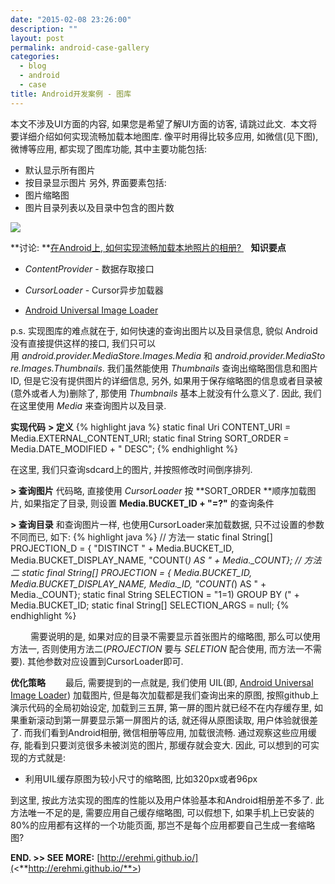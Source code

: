 ```yaml
---
date: "2015-02-08 23:26:00"
description: ""
layout: post
permalink: android-case-gallery
categories:
  - blog
  - android
  - case
title: Android开发案例 - 图库
---
```


本文不涉及UI方面的内容, 如果您是希望了解UI方面的访客, 请跳过此文. 
本文将要详细介绍如何实现流畅加载本地图库. 像平时用得比较多应用, 如微信(见下图),
微博等应用, 都实现了图库功能, 其中主要功能包括:
-   默认显示所有图片
-   按目录显示图片
另外, 界面要素包括:
-   图片缩略图
-   图片目录列表以及目录中包含的图片数

![](<http://erehmi.github.io/assets/image/wechat-gallery.png>)

**讨论: **[在Android上,
如何实现流畅加载本地照片的相册? ](<http://segmentfault.com/q/1010000002542272/a-1020000002543547>)
 
**知识要点**

-   *ContentProvider* - 数据存取接口

-   *CursorLoader* - Cursor异步加载器

-   [Android Universal Image Loader](<https://github.com/nostra13/Android-Universal-Image-Loader>)

p.s. 实现图库的难点就在于, 如何快速的查询出图片以及目录信息, 貌似 Android
没有直接提供这样的接口,
我们只可以用 *android.provider.MediaStore.Images.Media* 和 *android.provider.MediaStore.Images.Thumbnails*.
我们虽然能使用 *Thumbnails* 查询出缩略图信息和图片ID,
但是它没有提供图片的详细信息, 另外,
如果用于保存缩略图的信息或者目录被(意外或者人为)删除了,
那使用 *Thumbnails* 基本上就没有什么意义了. 因此,
我们在这里使用 *Media* 来查询图片以及目录. 


**实现代码**
**\> 定义**
{% highlight java %}
static final Uri CONTENT_URI = Media.EXTERNAL_CONTENT_URI;
static final String SORT_ORDER = Media.DATE_MODIFIED + " DESC";
{% endhighlight %}

在这里, 我们只查询sdcard上的图片, 并按照修改时间倒序排列.

**\> 查询图片**
代码略, 直接使用 *CursorLoader* 按 **SORT\_ORDER **顺序加载图片,
如果指定了目录, 则设置 **Media.BUCKET\_ID + "=?"** 的查询条件

**\> 查询目录**
和查询图片一样, 也使用CursorLoader来加载数据, 只不过设置的参数不同而已,
如下:
{% highlight java %}
// 方法一
static final String[] PROJECTION_D = {
                            "DISTINCT " + Media.BUCKET_ID, 
                            Media.BUCKET_DISPLAY_NAME,
                            "COUNT(*) AS " + Media._COUNT};
// 方法二
static final String[] PROJECTION = {
                            Media.BUCKET_ID,
                            Media.BUCKET_DISPLAY_NAME,
                            Media._ID,
                            "COUNT(*) AS " + Media._COUNT};
static final String SELECTION = "1=1) GROUP BY (" + Media.BUCKET_ID;
static final String[] SELECTION_ARGS = null;
{% endhighlight %}

 　　需要说明的是, 如果对应的目录不需要显示首张图片的缩略图, 那么可以使用方法一,
否则使用方法二(*PROJECTION* 要与 *SELETION* 配合使用, 而方法一不需要).
其他参数对应设置到CursorLoader即可.


**优化策略**
　　最后, 需要提到的一点就是, 我们使用 UIL(即, [Android Universal Image
Loader](<https://github.com/nostra13/Android-Universal-Image-Loader>)) 加载图片,
但是每次加载都是我们查询出来的原图, 按照github上演示代码的全局初始设定,
加载到三五屏, 第一屏的图片就已经不在内存缓存里,
如果重新滚动到第一屏要显示第一屏图片的话, 就还得从原图读取, 用户体验就很差了.
而我们看到Android相册, 微信相册等应用, 加载很流畅. 通过观察这些应用缓存,
能看到只要浏览很多未被浏览的图片, 那缓存就会变大. 因此,
可以想到的可实现的方式就是:

-   利用UIL缓存原图为较小尺寸的缩略图, 比如320px或者96px


到这里, 按此方法实现的图库的性能以及用户体验基本和Android相册差不多了.
此方法唯一不足的是, 需要应用自己缓存缩略图, 可以假想下,
如果手机上已安装的80%的应用都有这样的一个功能页面,
那岂不是每个应用都要自己生成一套缩略图? 


**END. \>\> SEE MORE:**
[http://erehmi.github.io/](<**http://erehmi.github.io/**>)
